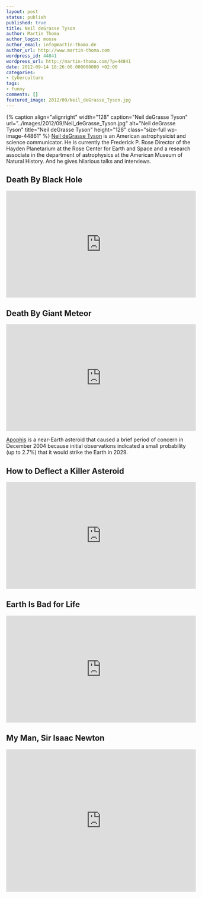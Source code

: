 ```yaml
---
layout: post
status: publish
published: true
title: Neil deGrasse Tyson
author: Martin Thoma
author_login: moose
author_email: info@martin-thoma.de
author_url: http://www.martin-thoma.com
wordpress_id: 44841
wordpress_url: http://martin-thoma.com/?p=44841
date: 2012-09-14 18:26:00.000000000 +02:00
categories:
- Cyberculture
tags:
- funny
comments: []
featured_image: 2012/09/Neil_deGrasse_Tyson.jpg
---
```

{% caption align="alignright" width="128" caption="Neil deGrasse Tyson" url="../images/2012/09/Neil_deGrasse_Tyson.jpg" alt="Neil deGrasse Tyson" title="Neil deGrasse Tyson" height="128" class="size-full wp-image-44861" %}
<a href="http://en.wikipedia.org/wiki/Neil_degrasse">Neil deGrasse Tyson</a> is an American astrophysicist and science communicator. He is currently the Frederick P. Rose Director of the Hayden Planetarium at the Rose Center for Earth and Space and a research associate in the department of astrophysics at the American Museum of Natural History. And he gives hilarious talks and interviews.

<h2>Death By Black Hole</h2>
<iframe width="512" height="288" src="http://www.youtube.com/embed/h1iJXOUMJpg" frameborder="0" allowfullscreen></iframe>

<h2>Death By Giant Meteor</h2>
<iframe width="512" height="288" src="http://www.youtube.com/embed/xaW4Ol3_M1o" frameborder="0" allowfullscreen></iframe>

<a href="http://en.wikipedia.org/wiki/99942_Apophis">Apophis</a> is a near-Earth asteroid that caused a brief period of concern in December 2004 because initial observations indicated a small probability (up to 2.7%) that it would strike the Earth in 2029.

<h2>How to Deflect a Killer Asteroid</h2>
<iframe width="512" height="288" src="http://www.youtube.com/embed/1-ReuLZ2quc" frameborder="0" allowfullscreen></iframe>

<h2>Earth Is Bad for Life</h2>
<iframe width="512" height="288" src="http://www.youtube.com/embed/GgGgkkGE7QU" frameborder="0" allowfullscreen></iframe>

<h2>My Man, Sir Isaac Newton</h2>
<iframe width="512" height="384" src="http://www.youtube.com/embed/danYFxGnFxQ" frameborder="0" allowfullscreen></iframe>
